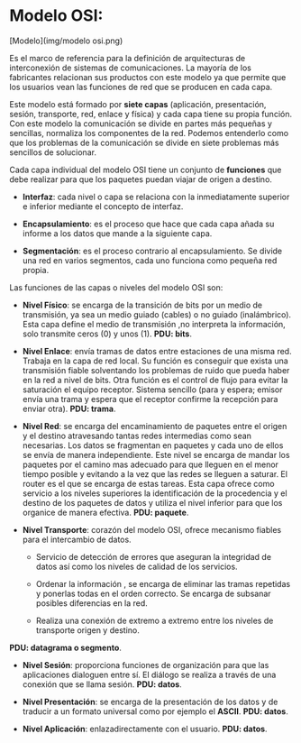 # Modelo OSI:

[Modelo](img/modelo osi.png)

Es el marco de referencia para la definición de arquitecturas de interconexión de sistemas de comunicaciones.
La mayoría de los fabricantes relacionan sus productos con este modelo ya que permite que los usuarios vean las
funciones de red que se producen en cada capa.

Este modelo está formado por **siete capas** (aplicación, presentación, sesión, transporte, red, enlace y física) y cada
capa tiene su propia función. Con este modelo la comunicación se divide en partes más pequeñas y sencillas,
normaliza los componentes de la red. Podemos entenderlo como que los problemas de la comunicación se divide
en siete problemas más sencillos de solucionar.

Cada capa individual del modelo OSI tiene un conjunto de **funciones** que debe realizar para que los paquetes
puedan viajar de origen a destino.

- **Interfaz**: cada nivel o capa se relaciona con la inmediatamente superior e inferior mediante el concepto de
interfaz.

- **Encapsulamiento**: es el proceso que hace que cada capa añada su informe a los datos que mande a la siguiente
capa.

- **Segmentación**: es el proceso contrario al encapsulamiento. Se divide una red en varios segmentos, cada uno
funciona como pequeña red propia.

Las funciones de las capas o niveles del modelo OSI son:

- **Nivel Físico**: se encarga de la transición de bits por un medio de transmisión, ya sea un medio guiado (cables) o
no guiado (inalámbrico). Esta capa define el medio de transmisión ,no interpreta la información, solo transmite
ceros (0) y unos (1).
**PDU: bits**.
  
- **Nivel Enlace**: envía tramas de datos entre estaciones de una misma red. Trabaja en la capa de red local. Su
función es conseguir que exista una transmisión fiable solventando los problemas de ruido que pueda haber en la
red a nivel de bits. Otra función es el control de flujo para evitar la saturación el equipo receptor. Sistema sencillo
(para y espera; emisor envía una trama y espera que el receptor confirme la recepción para enviar otra).
**PDU: trama**.

- **Nivel Red**: se encarga del encaminamiento de paquetes entre el origen y el destino atravesando tantas redes
intermedias como sean necesarias. Los datos se fragmentan en paquetes y cada uno de ellos se envía de manera
independiente. Este nivel se encarga de mandar los paquetes por el camino mas adecuado para que lleguen en el
menor tiempo posible y evitando a la vez que las redes se lleguen a saturar. El router es el que se encarga de estas
tareas. Esta capa ofrece como servicio a los niveles superiores la identificación de la procedencia y el destino de
los paquetes de datos y utiliza el nivel inferior para que los organice de manera efectiva.
**PDU: paquete**.
  
- **Nivel Transporte**: corazón del modelo OSI, ofrece mecanismo fiables para el intercambio de datos.
   - Servicio de detección de errores que aseguran la integridad de datos así como los niveles de calidad de los
servicios.

   - Ordenar la información , se encarga de eliminar las tramas repetidas y ponerlas todas en el orden correcto. Se
encarga de subsanar posibles diferencias en la red.

   - Realiza una conexión de extremo a extremo entre los niveles de transporte origen y destino.
     
**PDU: datagrama o segmento**.

- **Nivel Sesión**: proporciona funciones de organización para que las aplicaciones dialoguen entre sí. El diálogo se
realiza a través de una conexión que se llama sesión. **PDU: datos**.
  
- **Nivel Presentación**: se encarga de la presentación de los datos y de traducir a un formato universal como por
ejemplo el **ASCII**. **PDU: datos**.

- **Nivel Aplicación**: enlazadirectamente con el usuario.
**PDU: datos**.
